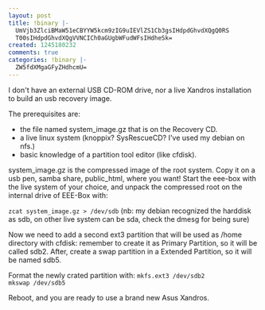 ```yaml
---
layout: post
title: !binary |-
  UmVjb3ZlciBMaW51eCBYYW5kcm9zIG9uIEVlZS1Cb3gsIHdpdGhvdXQgQ0RS
  T00sIHdpdGhvdXQgVVNCICh0aGUgbWFudWFsIHdheSk=
created: 1245180232
comments: true
categories: !binary |-
  ZW5fdXMgaGFyZHdhcmU=
---
```

I don't have an external USB CD-ROM drive, nor a live Xandros installation to build an usb recovery image.

The prerequisites are:
- the file named system_image.gz that is on the Recovery CD.
- a live linux system (knoppix? SysRescueCD? I've used my debian on nfs.)
- basic knowledge of a partition tool editor (like cfdisk).

system_image.gz is the compressed image of the root system. Copy it on a usb pen, samba share, public_html, where you want!
Start the eee-box with the live system of your choice, and unpack the compressed root on the internal drive of EEE-Box with:

<code>zcat system_image.gz > /dev/sdb</code>
(nb: my debian recognized the harddisk as sdb, on other live system can be sda, check the dmesg for being sure)

Now we need to add a second ext3 partition that will be used as /home directory with cfdisk: remember to create it as Primary Partition, so it will be called sdb2.
After, create a swap partition in a Extended Partition, so it will be named sdb5.

Format the newly crated partition with:
<code>mkfs.ext3 /dev/sdb2
mkswap /dev/sdb5</code>

Reboot, and you are ready to use a brand new Asus Xandros.
